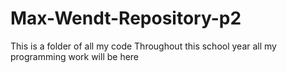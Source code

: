 # Max-Wendt-Repository-p2
This is a folder of all my code
Throughout this school year all my programming work will be here
